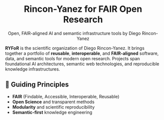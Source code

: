 <h1 align="center">Rincon-Yanez for FAIR Open Research</h1>
<p align="center">Open, FAIR-aligned AI and semantic infrastructure tools by Diego Rincon-Yanez</p>

**RYFoR** is the scientific organization of Diego Rincon-Yanez. It brings together a portfolio of **reusable**, **interoperable**, and **FAIR-aligned** software, data, and semantic tools for modern open research. Projects span foundational AI architectures, semantic web technologies, and reproducible knowledge infrastructures.

## 🧭 Guiding Principles

- **FAIR** (Findable, Accessible, Interoperable, Reusable)
- **Open Science** and transparent methods
- **Modularity** and scientific reproducibility
- **Semantic-first** knowledge engineering
